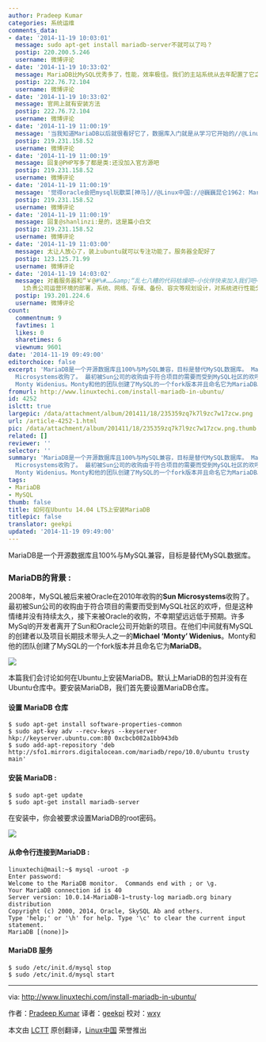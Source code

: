 ```yaml
---
author: Pradeep Kumar
categories: 系统运维
comments_data:
- date: '2014-11-19 10:03:01'
  message: sudo apt-get install mariadb-server不就可以了吗？
  postip: 220.200.5.246
  username: 微博评论
- date: '2014-11-19 10:33:02'
  message: MariaDB比MySQL优秀多了，性能，效率极佳。我们的主站系统从去年配置了它之后，再没考虑过使用其他替代品。
  postip: 222.76.72.104
  username: 微博评论
- date: '2014-11-19 10:33:02'
  message: 官网上就有安装方法
  postip: 222.76.72.104
  username: 微博评论
- date: '2014-11-19 11:00:19'
  message: '当我知道MariaDB以后就很看好它了，数据库入门就是从学习它开始的//@Linux中国://@巍巍昆仑1962: MariaDB比MySQL优秀多了，性能，效率极佳。我们的主站系统从去年配置了它之后，再没考虑过使用其他替代品。'
  postip: 219.231.158.52
  username: 微博评论
- date: '2014-11-19 11:00:19'
  message: 回复@PHP写多了都是类:还没加入官方源吧
  postip: 219.231.158.52
  username: 微博评论
- date: '2014-11-19 11:00:19'
  message: '觉得oracle会把mysql玩歇菜[神马]//@Linux中国://@巍巍昆仑1962: MariaDB比MySQL优秀多了，性能，效率极佳。我们的主站系统从去年配置了它之后，再没考虑过使用其他替代品。'
  postip: 219.231.158.52
  username: 微博评论
- date: '2014-11-19 11:00:19'
  message: 回复@shanlinzi:是的，这是篇小白文
  postip: 219.231.158.52
  username: 微博评论
- date: '2014-11-19 11:03:00'
  message: 太让人放心了，装上ubuntu就可以专注功能了。服务器全配好了
  postip: 123.125.71.99
  username: 微博评论
- date: '2014-11-19 14:03:02'
  message: 对着服务器和“￥@#%#……&amp;“乱七八糟的代码枯燥吧~小伙伴快来加入我们吧~强大的美女后勤将提供工作所必须的各方面服务~只需要你的专业作为报答~怎么样？还不快快行动~投递简历至zhou.jiani@lczpay.com
    1负责公司运营环境的部署，系统、网络、存储、备份、容灾等规划设计，对系统进行性能分析、优化、
  postip: 193.201.224.6
  username: 微博评论
count:
  commentnum: 9
  favtimes: 1
  likes: 0
  sharetimes: 6
  viewnum: 9601
date: '2014-11-19 09:49:00'
editorchoice: false
excerpt: 'MariaDB是一个开源数据库且100%与MySQL兼容，目标是替代MySQL数据库。 MariaDB的背景 : 2008年，MySQL被后来被Oracle在2010年收购的Sun
  Microsystems收购了。 最初被Sun公司的收购由于符合项目的需要而受到MySQL社区的欢呼，但是这种情绪并没有持续太久，接下来被Oracle的收购，不幸期望远远低于预期。许多MySql的开发者离开了Sun和Oracle公司开始新的项目。在他们中间就有MySQL的创建者以及项目长期技术带头人之一的Michael
  Monty Widenius。Monty和他的团队创建了MySQL的一个fork版本并且命名它为MariaDB。  本篇我们会讨论如何在Ubuntu'
fromurl: http://www.linuxtechi.com/install-mariadb-in-ubuntu/
id: 4252
islctt: true
largepic: /data/attachment/album/201411/18/235359zq7k7l9zc7w17zcw.png
url: /article-4252-1.html
pic: /data/attachment/album/201411/18/235359zq7k7l9zc7w17zcw.png.thumb.jpg
related: []
reviewer: ''
selector: ''
summary: 'MariaDB是一个开源数据库且100%与MySQL兼容，目标是替代MySQL数据库。 MariaDB的背景 : 2008年，MySQL被后来被Oracle在2010年收购的Sun
  Microsystems收购了。 最初被Sun公司的收购由于符合项目的需要而受到MySQL社区的欢呼，但是这种情绪并没有持续太久，接下来被Oracle的收购，不幸期望远远低于预期。许多MySql的开发者离开了Sun和Oracle公司开始新的项目。在他们中间就有MySQL的创建者以及项目长期技术带头人之一的Michael
  Monty Widenius。Monty和他的团队创建了MySQL的一个fork版本并且命名它为MariaDB。  本篇我们会讨论如何在Ubuntu'
tags:
- MariaDB
- MySQL
thumb: false
title: 如何在Ubuntu 14.04 LTS上安装MariaDB
titlepic: false
translator: geekpi
updated: '2014-11-19 09:49:00'
---
```


MariaDB是一个开源数据库且100%与MySQL兼容，目标是替代MySQL数据库。


### MariaDB的背景 :


2008年，MySQL被后来被Oracle在2010年收购的**Sun Microsystems**收购了。 最初被Sun公司的收购由于符合项目的需要而受到MySQL社区的欢呼，但是这种情绪并没有持续太久，接下来被Oracle的收购，不幸期望远远低于预期。许多MySql的开发者离开了Sun和Oracle公司开始新的项目。在他们中间就有MySQL的创建者以及项目长期技术带头人之一的**Michael ‘Monty’ Widenius**。Monty和他的团队创建了MySQL的一个fork版本并且命名它为**MariaDB**。


![](/data/attachment/album/201411/18/235359zq7k7l9zc7w17zcw.png)


本篇我们会讨论如何在Ubuntu上安装MariaDB。默认上MariaDB的包并没有在Ubuntu仓库中。要安装MariaDB，我们首先要设置MariaDB仓库。


#### 设置 MariaDB 仓库



```
$ sudo apt-get install software-properties-common
$ sudo apt-key adv --recv-keys --keyserver hkp://keyserver.ubuntu.com:80 0xcbcb082a1bb943db
$ sudo add-apt-repository 'deb http://sfo1.mirrors.digitalocean.com/mariadb/repo/10.0/ubuntu trusty main'

```

#### 安装 MariaDB :



```
$ sudo apt-get update
$ sudo apt-get install mariadb-server

```

在安装中，你会被要求设置MariaDB的root密码。


![](/data/attachment/album/201411/18/235128t42evw2lygnyq43y.jpg)


#### 从命令行连接到MariaDB :



```
linuxtechi@mail:~$ mysql -uroot -p
Enter password: 
Welcome to the MariaDB monitor.  Commands end with ; or \g.
Your MariaDB connection id is 40
Server version: 10.0.14-MariaDB-1~trusty-log mariadb.org binary distribution
Copyright (c) 2000, 2014, Oracle, SkySQL Ab and others.
Type 'help;' or '\h' for help. Type '\c' to clear the current input statement.
MariaDB [(none)]>

```

#### MariaDB 服务



```
$ sudo /etc/init.d/mysql stop
$ sudo /etc/init.d/mysql start

```



---


via: <http://www.linuxtechi.com/install-mariadb-in-ubuntu/>


作者：[Pradeep Kumar](http://www.linuxtechi.com/author/pradeep/) 译者：[geekpi](https://github.com/geekpi) 校对：[wxy](https://github.com/wxy)


本文由 [LCTT](https://github.com/LCTT/TranslateProject) 原创翻译，[Linux中国](http://linux.cn/) 荣誉推出